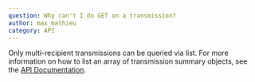```yaml
---
question: Why can't I do GET on a transmission?
author: max_mathieu
category: API
---
```

Only multi-recipient transmissions can be queried via list. For more information on how to list an array of transmission summary objects, see the [API Documentation](https://developers.sparkpost.com/api/#/reference/transmissions/list/list-all-transmissions).
